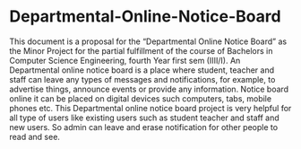 # Departmental-Online-Notice-Board
This document is a proposal for the “Departmental Online Notice Board” as the Minor Project for the partial fulfillment of the course of Bachelors in Computer Science Engineering, fourth Year first sem (IIII/I). An Departmental online notice board is a place where student, teacher and staff can leave any types of messages and notifications, for example, to advertise things, announce events or provide any information. Notice board online it can be placed on digital devices such computers, tabs, mobile phones etc. This Departmental online notice board project is very helpful for all type of users like existing users such as student teacher and staff and new users. So admin can leave and erase notification for other people to read and see.
